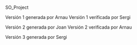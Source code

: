 ﻿SO_Project

Versión 1 generada por Arnau
Versión 1 verificada por Sergi

Versión 2 generada por Joan
Versión 2 verificada por Arnau

Versión 3 generada por Sergi

  
